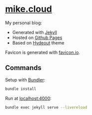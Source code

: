 # [mike.cloud](https://mike.cloud)

My personal blog:
- Generated with [Jekyll](https://jekyllrb.com/)
- Hosted on [Github Pages](https://docs.github.com/en/pages/setting-up-a-github-pages-site-with-jekyll/about-github-pages-and-jekyll)
- Based on [Hydeout](https://github.com/fongandrew/hydeout) theme

Favicon is generated with [favicon.io](https://favicon.io/favicon-generator/).

## Commands
Setup with [Bundler](https://bundler.io/):
```sh
bundle install
```

Run at [localhost:4000](http://localhost:4000/):
```sh
bundle exec jekyll serve --livereload
```
